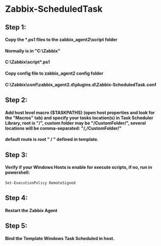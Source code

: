 # Zabbix-ScheduledTask

## Step 1:
#### Copy the *.ps1 files to the zabbix_agent2\script folder
#### Normally is in "C:\Zabbix\"
#### C:\Zabbix\script\*.ps1
#### Copy config file to zabbix_agent2 config folder
#### C:\Zabbix\conf\zabbix_agent2.d\plugins.d\Zabbix-ScheduledTask.conf

## Step 2:
#### Add host level macro {$TASKPATHS} (open host properties and look for the "Macros" tab) and specify your tasks location(s) in Task Scheduler Library, root is "/", custom folder may be "/CustomFolder/", several locations will be comma-separated: "/,/CustomFolder/"
#### default route is root " / " defined in template.

## Step 3:
#### Verify if your Windows Hosts is enable for execute scripts, if no, run in powershell:

    Set-ExecutionPolicy RemoteSigned
    
## Step 4:
#### Restart the Zabbix Agent

## Step 5:
#### Bind the Template Windows Task Scheduled in host.
